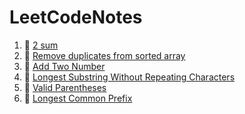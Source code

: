 # LeetCodeNotes

1. 💚 [2 sum](https://github.com/chihyinyang/LeetCodeNotes/blob/main/2%20sum.md) 
2. 💚 [Remove duplicates from sorted array](https://github.com/chihyinyang/LeetCodeNotes/blob/main/Remove%20Duplicates%20from%20Sorted%20Array.md)
3. 🧡 [Add Two Number](https://github.com/chihyinyang/LeetCodeNotes/blob/main/Add%20Two%20Number.md)
4. 🧡 [Longest Substring Without Repeating Characters](https://github.com/chihyinyang/LeetCodeNotes/blob/main/Longest%20Substring%20Without%20Repeating%20Characters.md)
5. 🧡 [Valid Parentheses](https://github.com/chihyinyang/LeetCodeNotes/blob/main/Valid%20Parentheses.md)
6. 💚 [Longest Common Prefix](https://github.com/chihyinyang/LeetCodeNotes/blob/main/Longest%20Common%20Prefix.md)

